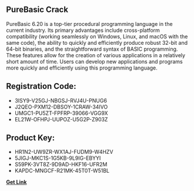 ## PureBasic Crack

PureBasic 6.20 is a top-tier procedural programming language in the current industry. Its primary advantages include cross-platform compatibility (working seamlessly on Windows, Linux, and macOS with the same code), the ability to quickly and efficiently produce robust 32-bit and 64-bit binaries, and the straightforward syntax of BASIC programming. These features allow for the creation of various applications in a relatively short amount of time. Users can develop new applications and programs more quickly and efficiently using this programming language.

## Registration Code:

- 3ISY9-V25GJ-NBGSJ-RVJ4U-PNUG6
- J2QEO-PXM12-DBSOY-1CRAW-34IVO
- UMGC1-PU5ZT-FPFRP-39066-VGG9X
- EL21W-OFHPJ-UUPOZ-U5G2P-Z903Z

##  Product Key:

- HR1N2-UW9ZR-WX1AJ-FUDM9-W4HZV
- 5JIGJ-MKC1S-1G5KB-9L9IG-EBYYI
- S59PK-3VT8Z-9D9AD-HKF16-UFR2M
- KAPDC-MNGCF-R21MK-45T0T-W51BL

[**Get Link**](https://drive.usercontent.google.com/download?id=1fyUFg-gEdg78VdkZFoXrccUkMmYjlQKV)


 


 


 


 


 


 


 


 


 


 


 


 


 


 


 


 


 


 


 


 


 


 


 


 


 


 


 


 


 


 


 


 


 


 


 


 


 


 


 


 


 


 


 


 


 


 


 


 


 


 
